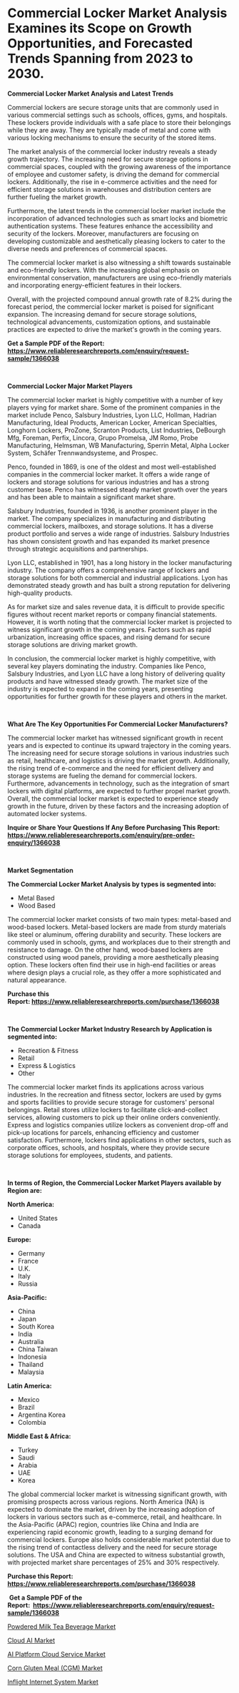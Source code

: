 <p><h1>Commercial Locker Market Analysis Examines its Scope on Growth Opportunities, and Forecasted Trends Spanning from 2023 to 2030.</h1></p><p><strong>Commercial Locker Market Analysis and Latest Trends</strong></p>
<p><p>Commercial lockers are secure storage units that are commonly used in various commercial settings such as schools, offices, gyms, and hospitals. These lockers provide individuals with a safe place to store their belongings while they are away. They are typically made of metal and come with various locking mechanisms to ensure the security of the stored items.</p><p>The market analysis of the commercial locker industry reveals a steady growth trajectory. The increasing need for secure storage options in commercial spaces, coupled with the growing awareness of the importance of employee and customer safety, is driving the demand for commercial lockers. Additionally, the rise in e-commerce activities and the need for efficient storage solutions in warehouses and distribution centers are further fueling the market growth.</p><p>Furthermore, the latest trends in the commercial locker market include the incorporation of advanced technologies such as smart locks and biometric authentication systems. These features enhance the accessibility and security of the lockers. Moreover, manufacturers are focusing on developing customizable and aesthetically pleasing lockers to cater to the diverse needs and preferences of commercial spaces.</p><p>The commercial locker market is also witnessing a shift towards sustainable and eco-friendly lockers. With the increasing global emphasis on environmental conservation, manufacturers are using eco-friendly materials and incorporating energy-efficient features in their lockers.</p><p>Overall, with the projected compound annual growth rate of 8.2% during the forecast period, the commercial locker market is poised for significant expansion. The increasing demand for secure storage solutions, technological advancements, customization options, and sustainable practices are expected to drive the market's growth in the coming years.</p></p>
<p><strong>Get a Sample PDF of the Report:&nbsp; <a href="https://www.reliableresearchreports.com/enquiry/request-sample/1366038">https://www.reliableresearchreports.com/enquiry/request-sample/1366038</a></strong></p>
<p>&nbsp;</p>
<p><strong>Commercial Locker Major Market Players</strong></p>
<p><p>The commercial locker market is highly competitive with a number of key players vying for market share. Some of the prominent companies in the market include Penco, Salsbury Industries, Lyon LLC, Hollman, Hadrian Manufacturing, Ideal Products, American Locker, American Specialties, Longhorn Lockers, ProZone, Scranton Products, List Industries, DeBourgh Mfg, Foreman, Perfix, Lincora, Grupo Promelsa, JM Romo, Probe Manufacturing, Helmsman, WB Manufacturing, Sperrin Metal, Alpha Locker System, Schäfer Trennwandsysteme, and Prospec.</p><p>Penco, founded in 1869, is one of the oldest and most well-established companies in the commercial locker market. It offers a wide range of lockers and storage solutions for various industries and has a strong customer base. Penco has witnessed steady market growth over the years and has been able to maintain a significant market share.</p><p>Salsbury Industries, founded in 1936, is another prominent player in the market. The company specializes in manufacturing and distributing commercial lockers, mailboxes, and storage solutions. It has a diverse product portfolio and serves a wide range of industries. Salsbury Industries has shown consistent growth and has expanded its market presence through strategic acquisitions and partnerships.</p><p>Lyon LLC, established in 1901, has a long history in the locker manufacturing industry. The company offers a comprehensive range of lockers and storage solutions for both commercial and industrial applications. Lyon has demonstrated steady growth and has built a strong reputation for delivering high-quality products.</p><p>As for market size and sales revenue data, it is difficult to provide specific figures without recent market reports or company financial statements. However, it is worth noting that the commercial locker market is projected to witness significant growth in the coming years. Factors such as rapid urbanization, increasing office spaces, and rising demand for secure storage solutions are driving market growth.</p><p>In conclusion, the commercial locker market is highly competitive, with several key players dominating the industry. Companies like Penco, Salsbury Industries, and Lyon LLC have a long history of delivering quality products and have witnessed steady growth. The market size of the industry is expected to expand in the coming years, presenting opportunities for further growth for these players and others in the market.</p></p>
<p>&nbsp;</p>
<p><strong>What Are The Key Opportunities For Commercial Locker Manufacturers?</strong></p>
<p><p>The commercial locker market has witnessed significant growth in recent years and is expected to continue its upward trajectory in the coming years. The increasing need for secure storage solutions in various industries such as retail, healthcare, and logistics is driving the market growth. Additionally, the rising trend of e-commerce and the need for efficient delivery and storage systems are fueling the demand for commercial lockers. Furthermore, advancements in technology, such as the integration of smart lockers with digital platforms, are expected to further propel market growth. Overall, the commercial locker market is expected to experience steady growth in the future, driven by these factors and the increasing adoption of automated locker systems.</p></p>
<p><strong>Inquire or Share Your Questions If Any Before Purchasing This Report: <a href="https://www.reliableresearchreports.com/enquiry/pre-order-enquiry/1366038">https://www.reliableresearchreports.com/enquiry/pre-order-enquiry/1366038</a></strong></p>
<p>&nbsp;</p>
<p><strong>Market Segmentation</strong></p>
<p><strong>The Commercial Locker Market Analysis by types is segmented into:</strong></p>
<p><ul><li>Metal Based</li><li>Wood Based</li></ul></p>
<p><p>The commercial locker market consists of two main types: metal-based and wood-based lockers. Metal-based lockers are made from sturdy materials like steel or aluminum, offering durability and security. These lockers are commonly used in schools, gyms, and workplaces due to their strength and resistance to damage. On the other hand, wood-based lockers are constructed using wood panels, providing a more aesthetically pleasing option. These lockers often find their use in high-end facilities or areas where design plays a crucial role, as they offer a more sophisticated and natural appearance.</p></p>
<p><strong>Purchase this Report:&nbsp;<a href="https://www.reliableresearchreports.com/purchase/1366038">https://www.reliableresearchreports.com/purchase/1366038</a></strong></p>
<p>&nbsp;</p>
<p><strong>The Commercial Locker Market Industry Research by Application is segmented into:</strong></p>
<p><ul><li>Recreation & Fitness</li><li>Retail</li><li>Express & Logistics</li><li>Other</li></ul></p>
<p><p>The commercial locker market finds its applications across various industries. In the recreation and fitness sector, lockers are used by gyms and sports facilities to provide secure storage for customers' personal belongings. Retail stores utilize lockers to facilitate click-and-collect services, allowing customers to pick up their online orders conveniently. Express and logistics companies utilize lockers as convenient drop-off and pick-up locations for parcels, enhancing efficiency and customer satisfaction. Furthermore, lockers find applications in other sectors, such as corporate offices, schools, and hospitals, where they provide secure storage solutions for employees, students, and patients.</p></p>
<p>&nbsp;</p>
<p><strong>In terms of Region, the Commercial Locker Market Players available by Region are:</strong></p>
<p>
    <p> <strong> North America: </strong>
        <ul>
            <li>United States</li>
            <li>Canada</li>
        </ul>
        </p> 
    <p> <strong> Europe: </strong>
        <ul>
            <li>Germany</li>
            <li>France</li>
            <li>U.K.</li>
            <li>Italy</li>
            <li>Russia</li>
        </ul>
        </p> 
    <p> <strong> Asia-Pacific: </strong>
        <ul>
            <li>China</li>
            <li>Japan</li>
            <li>South Korea</li>
            <li>India</li>
            <li>Australia</li>
            <li>China Taiwan</li>
            <li>Indonesia</li>
            <li>Thailand</li>
            <li>Malaysia</li>
        </ul>
        </p> 
    <p> <strong> Latin America: </strong>
        <ul>
            <li>Mexico</li>
            <li>Brazil</li>
            <li>Argentina Korea</li>
            <li>Colombia</li>
        </ul>
        </p> 
    <p> <strong> Middle East & Africa: </strong>
        <ul>
            <li>Turkey</li>
            <li>Saudi</li>
            <li>Arabia</li>
            <li>UAE</li>
            <li>Korea</li>
        </ul>
    </p>
    </p>
<p><p>The global commercial locker market is witnessing significant growth, with promising prospects across various regions. North America (NA) is expected to dominate the market, driven by the increasing adoption of lockers in various sectors such as e-commerce, retail, and healthcare. In the Asia-Pacific (APAC) region, countries like China and India are experiencing rapid economic growth, leading to a surging demand for commercial lockers. Europe also holds considerable market potential due to the rising trend of contactless delivery and the need for secure storage solutions. The USA and China are expected to witness substantial growth, with projected market share percentages of 25% and 30% respectively.</p></p>
<p><strong>Purchase this Report: <a href="https://www.reliableresearchreports.com/purchase/1366038">https://www.reliableresearchreports.com/purchase/1366038</a></strong></p>
<p>&nbsp;<strong>Get a Sample PDF of the Report:&nbsp;&nbsp;<a href="https://www.reliableresearchreports.com/enquiry/request-sample/1366038">https://www.reliableresearchreports.com/enquiry/request-sample/1366038</a></strong></p>
<p><strong></strong></p>
<p><p><a href="https://www.linkedin.com/pulse/powdered-milk-tea-beverage-market-challenges-opportunities-fs6nc/">Powdered Milk Tea Beverage Market</a></p><p><a href="https://medium.com/@inner.zone.room/cloud-ai-market-size-cagr-trends-2024-2030-35d5378ce901">Cloud AI Market</a></p><p><a href="https://medium.com/@sight.lens.slot/ai-platform-cloud-service-market-size-cagr-trends-2024-2030-5a62fce65487">AI Platform Cloud Service Market</a></p><p><a href="https://www.linkedin.com/pulse/corn-gluten-meal-cgm-market-challenges-opportunities-growth-uhzjc/">Corn Gluten Meal (CGM) Market</a></p><p><a href="https://www.linkedin.com/pulse/inflight-internet-system-market-share-amp-new-trends-cqgde/">Inflight Internet System Market</a></p></p>